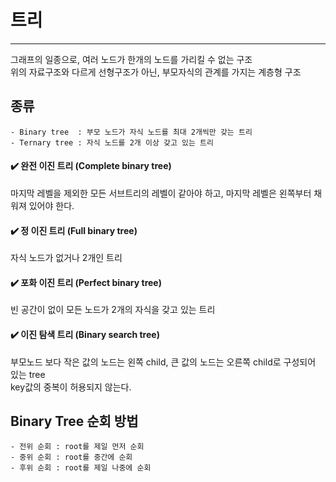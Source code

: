 
# 트리
------
그래프의 일종으로, 여러 노드가 한개의 노드를 가리킬 수 없는 구조<br>
위의 자료구조와 다르게 선형구조가 아닌, 부모자식의 관계를 가지는 계층형 구조<br>

## 종류
```
- Binary tree  : 부모 노드가 자식 노드를 최대 2개씩만 갖는 트리
- Ternary tree : 자식 노드를 2개 이상 갖고 있는 트리
```
#### :heavy_check_mark: 완전 이진 트리 (Complete binary tree)
마지막 레벨을 제외한 모든 서브트리의 레벨이 같아야 하고, 마지막 레벨은 왼쪽부터 채워져 있어야 한다.

#### :heavy_check_mark: 정 이진 트리 (Full binary tree)
자식 노드가 없거나 2개인 트리

#### :heavy_check_mark: 포화 이진 트리 (Perfect binary tree)
빈 공간이 없이 모든 노드가 2개의 자식을 갖고 있는 트리

#### :heavy_check_mark: 이진 탐색 트리 (Binary search tree)
부모노드 보다 작은 값의 노드는 왼쪽 child, 큰 값의 노드는 오른쪽 child로 구성되어 있는 tree<br>
key값의 중복이 허용되지 않는다.
<br>

## Binary Tree 순회 방법
```
- 전위 순회 : root를 제일 먼저 순회
- 중위 순회 : root를 중간에 순회
- 후위 순회 : root를 제일 나중에 순회
```

